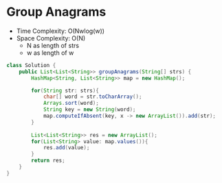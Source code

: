 # Group Anagrams

- Time Complexity: O(Nwlog(w))
- Space Complexity: O(N)
  - N as length of strs
  - w as length of w

```java
class Solution {
    public List<List<String>> groupAnagrams(String[] strs) {
        HashMap<String, List<String>> map = new HashMap();

        for(String str: strs){
            char[] word = str.toCharArray();
            Arrays.sort(word);
            String key = new String(word);
            map.computeIfAbsent(key, x -> new ArrayList()).add(str);
        }
    
        List<List<String>> res = new ArrayList();
        for(List<String> value: map.values()){
            res.add(value);
        }
        return res;
    }
}
```
